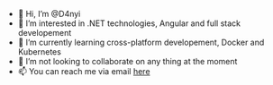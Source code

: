 - 👋 Hi, I’m @D4nyi
- 👀 I’m interested in .NET technologies, Angular and full stack developement
- 🌱 I’m currently learning cross-platform developement, Docker and Kubernetes
- 💞️ I’m not looking to collaborate on any thing at the moment
- 📫 You can reach me via email [here](mailto:szollosi.daniel0@gmail.com)

<!---
D4nyi/D4nyi is a ✨ special ✨ repository because its `README.md` (this file) appears on your GitHub profile.
You can click the Preview link to take a look at your changes.
--->
